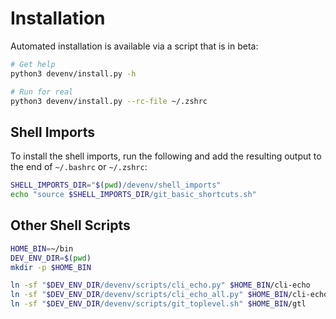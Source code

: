 # Installation

Automated installation is available via a script that is in beta:

```bash
# Get help
python3 devenv/install.py -h

# Run for real
python3 devenv/install.py --rc-file ~/.zshrc
```

## Shell Imports

To install the shell imports, run the following and add the resulting output to
the end of `~/.bashrc` or `~/.zshrc`:

```bash
SHELL_IMPORTS_DIR="$(pwd)/devenv/shell_imports"
echo "source $SHELL_IMPORTS_DIR/git_basic_shortcuts.sh"
```

## Other Shell Scripts

```bash
HOME_BIN=~/bin
DEV_ENV_DIR=$(pwd)
mkdir -p $HOME_BIN

ln -sf "$DEV_ENV_DIR/devenv/scripts/cli_echo.py" $HOME_BIN/cli-echo
ln -sf "$DEV_ENV_DIR/devenv/scripts/cli_echo_all.py" $HOME_BIN/cli-echo-all
ln -sf "$DEV_ENV_DIR/devenv/scripts/git_toplevel.sh" $HOME_BIN/gtl
```
